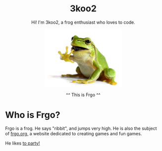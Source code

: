 <h1 align="center">3koo2</h1>
<p align="center">Hi! I'm 3koo2, a frog enthusiast who loves to code.</p>
<p align = "center"><img src="frgo.gif" width="250"></p>
<p align="center">^^ This is Frgo ^^</p>

<h1>Who is Frgo?</h1>
<p>Frgo is a frog. He says "ribbit", and jumps very high. He is also the subject of <a href = "https://frgo.org">frgo.org,</a> a website dedicated to creating games and fun games.</p>

<p>He likes <a href = "https://frgo.org/games/frgoparty/">to party!</a></p>